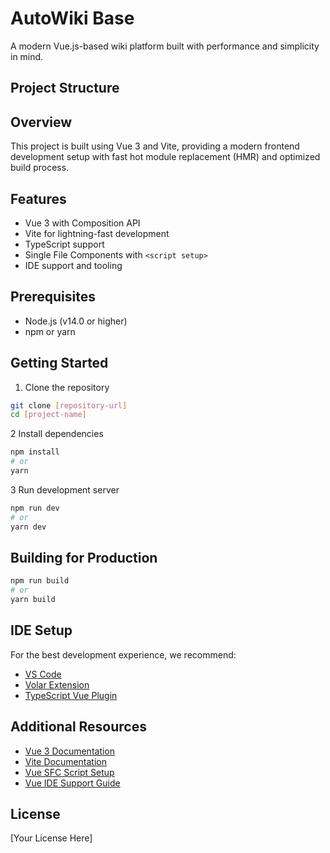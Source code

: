 # AutoWiki Base

A modern Vue.js-based wiki platform built with performance and simplicity in mind.

## Project Structure

## Overview

This project is built using Vue 3 and Vite, providing a modern frontend development setup with fast hot module replacement (HMR) and optimized build process.

## Features

- Vue 3 with Composition API
- Vite for lightning-fast development
- TypeScript support
- Single File Components with `<script setup>`
- IDE support and tooling

## Prerequisites

- Node.js (v14.0 or higher)
- npm or yarn

## Getting Started

1. Clone the repository

```bash
git clone [repository-url]
cd [project-name]
```

2 Install dependencies

```bash
npm install
# or
yarn
```

3 Run development server

```bash
npm run dev
# or
yarn dev
```

## Building for Production

```bash
npm run build
# or
yarn build
```

## IDE Setup

For the best development experience, we recommend:

- [VS Code](https://code.visualstudio.com/)
- [Volar Extension](https://marketplace.visualstudio.com/items?itemName=Vue.volar)
- [TypeScript Vue Plugin](https://marketplace.visualstudio.com/items?itemName=Vue.vscode-typescript-vue-plugin)

## Additional Resources

- [Vue 3 Documentation](https://vuejs.org/)
- [Vite Documentation](https://vitejs.dev/)
- [Vue SFC Script Setup](https://v3.vuejs.org/api/sfc-script-setup.html)
- [Vue IDE Support Guide](https://vuejs.org/guide/scaling-up/tooling.html#ide-support)

## License

[Your License Here]
